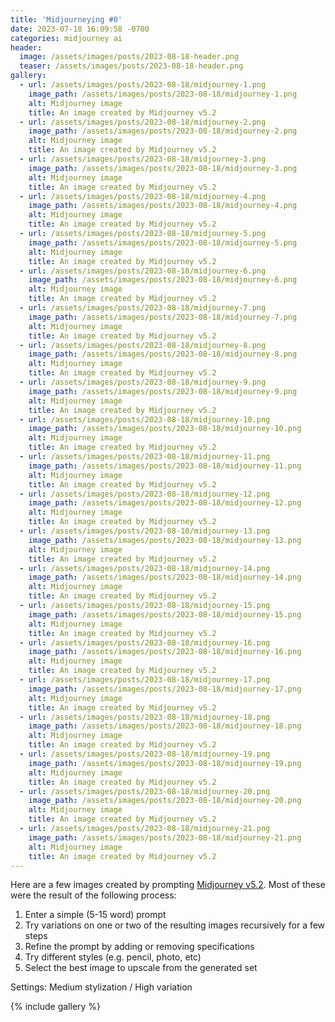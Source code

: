 ```yaml
---
title: 'Midjourneying #0'
date: 2023-07-18 16:09:58 -0700
categories: midjourney ai
header:
  image: /assets/images/posts/2023-08-18-header.png
  teaser: /assets/images/posts/2023-08-18-header.png
gallery:
  - url: /assets/images/posts/2023-08-18/midjourney-1.png
    image_path: /assets/images/posts/2023-08-18/midjourney-1.png
    alt: Midjourney image
    title: An image created by Midjourney v5.2
  - url: /assets/images/posts/2023-08-18/midjourney-2.png
    image_path: /assets/images/posts/2023-08-18/midjourney-2.png
    alt: Midjourney image
    title: An image created by Midjourney v5.2
  - url: /assets/images/posts/2023-08-18/midjourney-3.png
    image_path: /assets/images/posts/2023-08-18/midjourney-3.png
    alt: Midjourney image
    title: An image created by Midjourney v5.2
  - url: /assets/images/posts/2023-08-18/midjourney-4.png
    image_path: /assets/images/posts/2023-08-18/midjourney-4.png
    alt: Midjourney image
    title: An image created by Midjourney v5.2
  - url: /assets/images/posts/2023-08-18/midjourney-5.png
    image_path: /assets/images/posts/2023-08-18/midjourney-5.png
    alt: Midjourney image
    title: An image created by Midjourney v5.2
  - url: /assets/images/posts/2023-08-18/midjourney-6.png
    image_path: /assets/images/posts/2023-08-18/midjourney-6.png
    alt: Midjourney image
    title: An image created by Midjourney v5.2
  - url: /assets/images/posts/2023-08-18/midjourney-7.png
    image_path: /assets/images/posts/2023-08-18/midjourney-7.png
    alt: Midjourney image
    title: An image created by Midjourney v5.2
  - url: /assets/images/posts/2023-08-18/midjourney-8.png
    image_path: /assets/images/posts/2023-08-18/midjourney-8.png
    alt: Midjourney image
    title: An image created by Midjourney v5.2
  - url: /assets/images/posts/2023-08-18/midjourney-9.png
    image_path: /assets/images/posts/2023-08-18/midjourney-9.png
    alt: Midjourney image
    title: An image created by Midjourney v5.2
  - url: /assets/images/posts/2023-08-18/midjourney-10.png
    image_path: /assets/images/posts/2023-08-18/midjourney-10.png
    alt: Midjourney image
    title: An image created by Midjourney v5.2
  - url: /assets/images/posts/2023-08-18/midjourney-11.png
    image_path: /assets/images/posts/2023-08-18/midjourney-11.png
    alt: Midjourney image
    title: An image created by Midjourney v5.2
  - url: /assets/images/posts/2023-08-18/midjourney-12.png
    image_path: /assets/images/posts/2023-08-18/midjourney-12.png
    alt: Midjourney image
    title: An image created by Midjourney v5.2
  - url: /assets/images/posts/2023-08-18/midjourney-13.png
    image_path: /assets/images/posts/2023-08-18/midjourney-13.png
    alt: Midjourney image
    title: An image created by Midjourney v5.2
  - url: /assets/images/posts/2023-08-18/midjourney-14.png
    image_path: /assets/images/posts/2023-08-18/midjourney-14.png
    alt: Midjourney image
    title: An image created by Midjourney v5.2
  - url: /assets/images/posts/2023-08-18/midjourney-15.png
    image_path: /assets/images/posts/2023-08-18/midjourney-15.png
    alt: Midjourney image
    title: An image created by Midjourney v5.2
  - url: /assets/images/posts/2023-08-18/midjourney-16.png
    image_path: /assets/images/posts/2023-08-18/midjourney-16.png
    alt: Midjourney image
    title: An image created by Midjourney v5.2
  - url: /assets/images/posts/2023-08-18/midjourney-17.png
    image_path: /assets/images/posts/2023-08-18/midjourney-17.png
    alt: Midjourney image
    title: An image created by Midjourney v5.2
  - url: /assets/images/posts/2023-08-18/midjourney-18.png
    image_path: /assets/images/posts/2023-08-18/midjourney-18.png
    alt: Midjourney image
    title: An image created by Midjourney v5.2
  - url: /assets/images/posts/2023-08-18/midjourney-19.png
    image_path: /assets/images/posts/2023-08-18/midjourney-19.png
    alt: Midjourney image
    title: An image created by Midjourney v5.2
  - url: /assets/images/posts/2023-08-18/midjourney-20.png
    image_path: /assets/images/posts/2023-08-18/midjourney-20.png
    alt: Midjourney image
    title: An image created by Midjourney v5.2
  - url: /assets/images/posts/2023-08-18/midjourney-21.png
    image_path: /assets/images/posts/2023-08-18/midjourney-21.png
    alt: Midjourney image
    title: An image created by Midjourney v5.2
---
```


Here are a few images created by prompting [Midjourney v5.2](https://www.midjourney.com/). Most of these were the result of the following process:

1. Enter a simple (5-15 word) prompt
2. Try variations on one or two of the resulting images recursively for a few steps
3. Refine the prompt by adding or removing specifications
4. Try different styles (e.g. pencil, photo, etc)
5. Select the best image to upscale from the generated set

Settings: Medium stylization / High variation

{% include gallery %}
